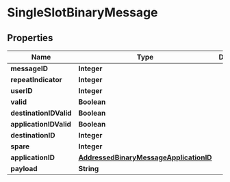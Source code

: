

# SingleSlotBinaryMessage


## Properties

| Name | Type | Description | Notes |
|------------ | ------------- | ------------- | -------------|
|**messageID** | **Integer** |  |  |
|**repeatIndicator** | **Integer** |  |  |
|**userID** | **Integer** |  |  |
|**valid** | **Boolean** |  |  |
|**destinationIDValid** | **Boolean** |  |  |
|**applicationIDValid** | **Boolean** |  |  |
|**destinationID** | **Integer** |  |  |
|**spare** | **Integer** |  |  |
|**applicationID** | [**AddressedBinaryMessageApplicationID**](AddressedBinaryMessageApplicationID.md) |  |  |
|**payload** | **String** |  |  |



